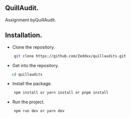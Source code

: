 ## QuillAudit.

Assignment byQuillAudit. 

## Installation.

- Clone the repository.

```bash
    git clone https://github.com/Zeddxx/quillaudits.git
```

- Get into the repository.
```bash
   cd quillaudits
```

- Install the package.

```bash
    npm install or yarn install or pnpm install
```

- Run the project.

```bash
    npm run dev or yarn dev
```


